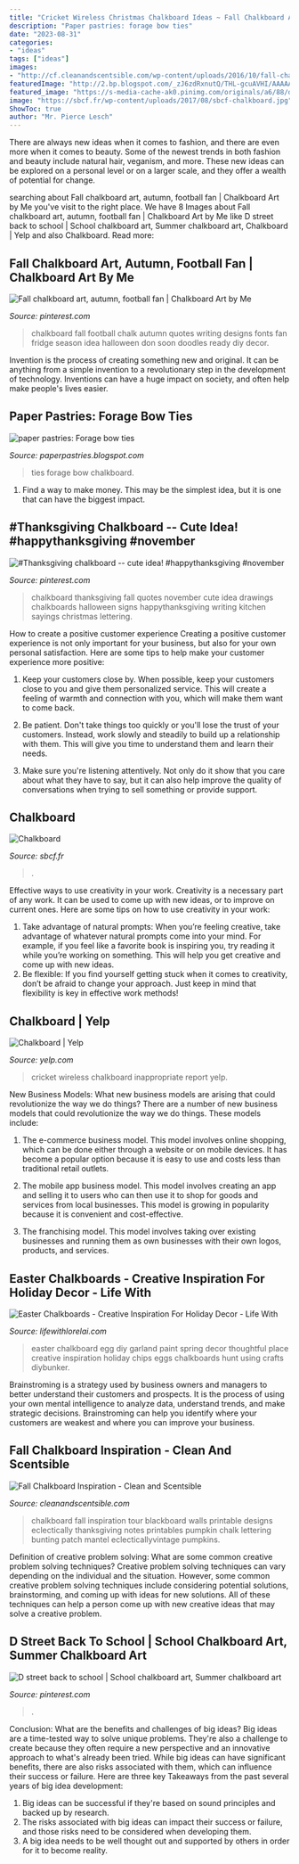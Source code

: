 ```yaml
---
title: "Cricket Wireless Christmas Chalkboard Ideas ~ Fall Chalkboard Art, Autumn, Football Fan"
description: "Paper pastries: forage bow ties"
date: "2023-08-31"
categories:
- "ideas"
tags: ["ideas"]
images:
- "http://cf.cleanandscentsible.com/wp-content/uploads/2016/10/fall-chalkboard-printables.jpg"
featuredImage: "http://2.bp.blogspot.com/_zJ6zdRxnutQ/THL-gcuAVHI/AAAAAAAAE1Y/vQwOhrCC_xo/s1600/forage+bow+ties+chalkboard.jpg"
featured_image: "https://s-media-cache-ak0.pinimg.com/originals/a6/88/d5/a688d55f98b480c213d02828d4038bba.jpg"
image: "https://sbcf.fr/wp-content/uploads/2017/08/sbcf-chalkboard.jpg"
ShowToc: true
author: "Mr. Pierce Lesch"
---
```



There are always new ideas when it comes to fashion, and there are even more when it comes to beauty. Some of the newest trends in both fashion and beauty include natural hair, veganism, and more. These new ideas can be explored on a personal level or on a larger scale, and they offer a wealth of potential for change.

	

		
searching about Fall chalkboard art, autumn, football fan | Chalkboard Art by Me you've visit to the right place. We have 8 Images about Fall chalkboard art, autumn, football fan | Chalkboard Art by Me like D street back to school | School chalkboard art, Summer chalkboard art, Chalkboard | Yelp and also Chalkboard. Read more:
		
    
## Fall Chalkboard Art, Autumn, Football Fan | Chalkboard Art By Me

<img loading=lazy src="https://s-media-cache-ak0.pinimg.com/originals/19/e5/1c/19e51c4e4a505ed75cedbef0869d4217.jpg" onerror="this.onerror=null;this.src='https://tse2.mm.bing.net/th?id=OIP.G8KYaqI_SL-Rs0awBAMSGgHaI4&amp;pid=15.1';" alt="Fall chalkboard art, autumn, football fan | Chalkboard Art by Me">

_Source: pinterest.com_

>chalkboard fall football chalk autumn quotes writing designs fonts fan fridge season idea halloween don soon doodles ready diy decor. 

	

Invention is the process of creating something new and original. It can be anything from a simple invention to a revolutionary step in the development of technology. Inventions can have a huge impact on society, and often help make people's lives easier.

    
## Paper Pastries: Forage Bow Ties

<img loading=lazy src="http://2.bp.blogspot.com/_zJ6zdRxnutQ/THL-gcuAVHI/AAAAAAAAE1Y/vQwOhrCC_xo/s1600/forage+bow+ties+chalkboard.jpg" onerror="this.onerror=null;this.src='https://tse2.mm.bing.net/th?id=OIP.DHHh_dp1azx5nEzoKQ-FFQHaLK&amp;pid=15.1';" alt="paper pastries: Forage bow ties">

_Source: paperpastries.blogspot.com_

>ties forage bow chalkboard. 

	

1) Find a way to make money. This may be the simplest idea, but it is one that can have the biggest impact.

    
## #Thanksgiving Chalkboard -- Cute Idea! #happythanksgiving #november

<img loading=lazy src="https://s-media-cache-ak0.pinimg.com/originals/a6/88/d5/a688d55f98b480c213d02828d4038bba.jpg" onerror="this.onerror=null;this.src='https://tse2.mm.bing.net/th?id=OIP.Yly5JjEeCPZABH95tmTEgQHaJ4&amp;pid=15.1';" alt="#Thanksgiving chalkboard -- cute idea! #happythanksgiving #november">

_Source: pinterest.com_

>chalkboard thanksgiving fall quotes november cute idea drawings chalkboards halloween signs happythanksgiving writing kitchen sayings christmas lettering. 

	

How to create a positive customer experience
Creating a positive customer experience is not only important for your business, but also for your own personal satisfaction. Here are some tips to help make your customer experience more positive:
1. Keep your customers close by. When possible, keep your customers close to you and give them personalized service. This will create a feeling of warmth and connection with you, which will make them want to come back.

2. Be patient. Don't take things too quickly or you'll lose the trust of your customers. Instead, work slowly and steadily to build up a relationship with them. This will give you time to understand them and learn their needs.

3. Make sure you're listening attentively. Not only do it show that you care about what they have to say, but it can also help improve the quality of conversations when trying to sell something or provide support.

    
## Chalkboard

<img loading=lazy src="https://sbcf.fr/wp-content/uploads/2017/08/sbcf-chalkboard.jpg" onerror="this.onerror=null;this.src='https://tse3.mm.bing.net/th?id=OIP.TssPrzS8zdUkDyAxYhxZXwHaE8&amp;pid=15.1';" alt="Chalkboard">

_Source: sbcf.fr_

>. 

	

Effective ways to use creativity in your work.
Creativity is a necessary part of any work. It can be used to come up with new ideas, or to improve on current ones. Here are some tips on how to use creativity in your work: 
1. Take advantage of natural prompts: When you’re feeling creative, take advantage of whatever natural prompts come into your mind. For example, if you feel like a favorite book is inspiring you, try reading it while you’re working on something. This will help you get creative and come up with new ideas. 
2. Be flexible: If you find yourself getting stuck when it comes to creativity, don’t be afraid to change your approach. Just keep in mind that flexibility is key in effective work methods! 

    
## Chalkboard | Yelp

<img loading=lazy src="http://s3-media2.fl.yelpcdn.com/bphoto/xR8GFJ82BRdh7FWVkHn9dw/o.jpg" onerror="this.onerror=null;this.src='https://tse2.mm.bing.net/th?id=OIP.BWrGN8-LnVnGxbi9qXI9CAHaJ4&amp;pid=15.1';" alt="Chalkboard | Yelp">

_Source: yelp.com_

>cricket wireless chalkboard inappropriate report yelp. 

	

New Business Models: What new business models are arising that could revolutionize the way we do things?
There are a number of new business models that could revolutionize the way we do things. These models include:
1. The e-commerce business model. This model involves online shopping, which can be done either through a website or on mobile devices. It has become a popular option because it is easy to use and costs less than traditional retail outlets.

2. The mobile app business model. This model involves creating an app and selling it to users who can then use it to shop for goods and services from local businesses. This model is growing in popularity because it is convenient and cost-effective.

3. The franchising model. This model involves taking over existing businesses and running them as own businesses with their own logos, products, and services.

    
## Easter Chalkboards - Creative Inspiration For Holiday Decor - Life With

<img loading=lazy src="http://lifewithlorelai.com/wp-content/uploads/2017/04/Easter-Egg-Garland-A-Thoughtful-Place-Blog-e1492058840565.jpg" onerror="this.onerror=null;this.src='https://tse3.mm.bing.net/th?id=OIP.UOo_J3myhAxZFPxk5wzaNAHaLH&amp;pid=15.1';" alt="Easter Chalkboards - Creative Inspiration For Holiday Decor - Life With">

_Source: lifewithlorelai.com_

>easter chalkboard egg diy garland paint spring decor thoughtful place creative inspiration holiday chips eggs chalkboards hunt using crafts diybunker. 

	

Brainstroming is a strategy used by business owners and managers to better understand their customers and prospects. It is the process of using your own mental intelligence to analyze data, understand trends, and make strategic decisions. Brainstroming can help you identify where your customers are weakest and where you can improve your business.

    
## Fall Chalkboard Inspiration - Clean And Scentsible

<img loading=lazy src="http://cf.cleanandscentsible.com/wp-content/uploads/2016/10/fall-chalkboard-printables.jpg" onerror="this.onerror=null;this.src='https://tse3.mm.bing.net/th?id=OIP.qayP_tzJxSJViHhpddqgSgHaLH&amp;pid=15.1';" alt="Fall Chalkboard Inspiration - Clean and Scentsible">

_Source: cleanandscentsible.com_

>chalkboard fall inspiration tour blackboard walls printable designs eclectically thanksgiving notes printables pumpkin chalk lettering bunting patch mantel eclecticallyvintage pumpkins. 

	

Definition of creative problem solving: What are some common creative problem solving techniques?
Creative problem solving techniques can vary depending on the individual and the situation. However, some common creative problem solving techniques include considering potential solutions, brainstorming, and coming up with ideas for new solutions. All of these techniques can help a person come up with new creative ideas that may solve a creative problem.

    
## D Street Back To School | School Chalkboard Art, Summer Chalkboard Art

<img loading=lazy src="https://i.pinimg.com/originals/a6/98/7a/a6987ac77d1872f8dbdb28e0eebc4722.jpg" onerror="this.onerror=null;this.src='https://tse1.mm.bing.net/th?id=OIP.2uhm-d8F_qY3DyIi8fk4ngHaNK&amp;pid=15.1';" alt="D street back to school | School chalkboard art, Summer chalkboard art">

_Source: pinterest.com_

>. 

	

Conclusion: What are the benefits and challenges of big ideas?
Big ideas are a time-tested way to solve unique problems. They're also a challenge to create because they often require a new perspective and an innovative approach to what's already been tried. While big ideas can have significant benefits, there are also risks associated with them, which can influence their success or failure. Here are three key Takeaways from the past several years of big idea development: 
1. Big ideas can be successful if they're based on sound principles and backed up by research.
2. The risks associated with big ideas can impact their success or failure, and those risks need to be considered when developing them.
3. A big idea needs to be well thought out and supported by others in order for it to become reality.

